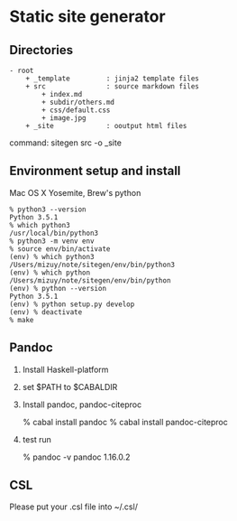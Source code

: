 # Static site generator

## Directories

    - root
        + _template         : jinja2 template files
        + src               : source markdown files
            + index.md
            + subdir/others.md
            + css/default.css
            + image.jpg
        + _site             : ooutput html files

command:
    sitegen src -o _site

## Environment setup and install

Mac OS X Yosemite, Brew's python

    % python3 --version
    Python 3.5.1
    % which python3
    /usr/local/bin/python3
    % python3 -m venv env
    % source env/bin/activate
    (env) % which python3
    /Users/mizuy/note/sitegen/env/bin/python3
    (env) % which python
    /Users/mizuy/note/sitegen/env/bin/python
    (env) % python --version
    Python 3.5.1
    (env) % python setup.py develop
    (env) % deactivate
    % make

## Pandoc

1. Install Haskell-platform
2. set $PATH to $CABALDIR
3. Install pandoc, pandoc-citeproc

    % cabal install pandoc
    % cabal install pandoc-citeproc

4. test run

    % pandoc -v
    pandoc 1.16.0.2
    
## CSL

Please put your .csl file into ~/.csl/
